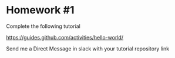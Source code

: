 # Homework #1

Complete the following tutorial

https://guides.github.com/activities/hello-world/

Send me a Direct Message in slack with your tutorial repository link